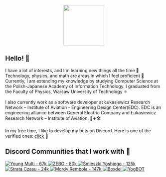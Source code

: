 <p align="center">
  <img
    src="https://cdn.discordapp.com/avatars/697961565403611256/0b678f8bdb823613df4d581cd597e3b7.webp?size=2048"
    width="130"
  />
</p>

## Hello! 👋

<span>
  I have a lot of interests, and I'm learning new things all the time 🌱
  Technology, physics, and math are areas in which I feel proficient 💪
  Currently, I am extending my knowledge by studying Computer Science at the
  Polish-Japanese Academy of Information Technology. I graduated from the
  Faculty of Physics, Warsaw University of Technology ⚛️
  </br></br>
  I also currently work as a software developer at Łukasiewicz Research
  Network – Institute of Aviation - Engineering Design Center(EDC). EDC is an
  engineering alliance between General Electric Company and Łukasiewicz Research
  Network – Institute of Aviation. 🚀✈️🛠
  </br></br>
  In my free time, I like to develop my bots on Discord. Here is one of the verified ones: 
  <a href="https://discord.com/api/oauth2/authorize?client_id=697961565403611256&permissions=8&scope=applications.commands%20bot">
    click
  </a> 
  🤖
  </br>
</span>

## Discord Communities that I work with 🤝

<a href="https://discord.gg/youngmulti">
  <img
    src="https://cdn.discordapp.com/icons/320574287046115328/ff776cfe4948ce2ea013bf5efaa6567b.webp?size=64"
    alt="Young Multi - 67k"
  />
</a>
<a href="https://discord.gg/zebo">
  <img
    src="https://cdn.discordapp.com/icons/586543216887857152/a_dc798419a9aa6d813661154fa765ffa8.gif?size=64"
    alt="ZEBO - 80k"
  />
</a>
<a href="https://discord.gg/yoshi">
  <img
    src="https://cdn.discordapp.com/icons/548155734785916973/a_282e5e499efa8df0cf9e25b1c8996a1c.gif?size=64"
    alt="Śmieszki Yoshiego - 125k"
  />
</a>
<a href="https://discord.gg/strataczasu">
  <img
    src="https://cdn.discordapp.com/icons/211261411119202305/a_96a9c333ed9624137a52730fd7deef52.gif?size=64"
    alt="Strata Czasu - 24k"
  />
</a>
<a href="https://discord.gg/mordyrembola">
  <img
    src="https://cdn.discordapp.com/icons/439119927996317697/a_66500b9f7708eaa38aff24eb4504e40a.gif?size=64"
    alt="Mordy Rembola - 147k"
  />
</a>
<a href="https://discord.gg/boxdel">
  <img
    src="https://cdn.discordapp.com/icons/317712516958650380/29f3d0b56d80769cddc3526e36001580.webp?size=64"
    alt="Boxdel"
  />
</a>
<a href="https://discord.gg/UB6CCgfWUv">
  <img
    src="https://cdn.discordapp.com/avatars/697961565403611256/0b678f8bdb823613df4d581cd597e3b7.webp?size=64"
    alt="YogBOT"
  />
</a>

